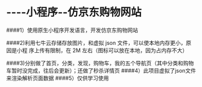 # ----小程序--仿京东购物网站

####1）使用原生小程序开发语言，开发仿京东购物网站

####2)利用七牛云存储存放图片，和虚拟 json 文件，可以使本地内存更小，原因是小程
序上传有限制，在 2M 左右（图标可以放在本地，因为占内存不大）

####3)分别做了首页，分类，发现，购物车，我的五个导航页（其中分类和购物车暂时没完成，往后会更新）；还做了秒杀详情页
####4）此项目虚拟了json文件来渲染解析页面数据
####5）仅供学习使用
